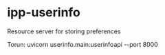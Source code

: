 # ipp-userinfo

Resource server for storing preferences

Torun: uvicorn userinfo.main:userinfoapi --port 8000  
